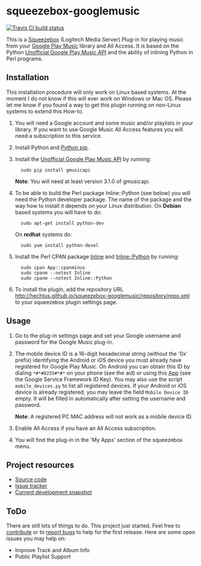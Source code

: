 squeezebox-googlemusic
======================

[![Travis CI build status](https://travis-ci.org/hechtus/squeezebox-googlemusic.png?branch=master)](https://travis-ci.org/hechtus/squeezebox-googlemusic)

This is a [Squeezebox](http://www.mysqueezebox.com/) (Logitech Media
Server) Plug-in for playing music from your [Google Play
Music](https://play.google.com/music/) library and All Access. It is
based on the Python [Unofficial Google Play Music
API](http://unofficial-google-music-api.readthedocs.org/) and the
ability of inlining Python in Perl programs.

Installation
------------

This installation procedure will only work on Linux based systems. At
the moment I do not know if this will ever work on Windows or Mac
OS. Please let me know if you found a way to get this plugin running
on non-Linux systems to extend this How-to.

1. You will need a Google account and some music and/or playlists in
   your library. If you want to use Google Music All Access features
   you will need a subscription to this service.

1. Install Python and [Python pip](http://www.pip-installer.org).

1. Install the [Unofficial Google Play Music
   API](https://github.com/simon-weber/Unofficial-Google-Music-API>)
   by running:

         sudo pip install gmusicapi
         
   **Note**: You will need at least version 3.1.0 of gmusicapi.

1. To be able to build the Perl package Inline::Python (see below) you
   will need the Python developer package. The name of the package and
   the way how to install it depends on your Linux distribution. On
   **Debian** based systems you will have to do:

         sudo apt-get install python-dev

   On **redhat** systems do:

         sudo yum install python-devel

1. Install the Perl CPAN package
   [Inline](http://search.cpan.org/~ingy/Inline/) and
   [Inline::Python](http://search.cpan.org/~nine/Inline-Python/) by
   running:

         sudo cpan App::cpanminus
         sudo cpanm --notest Inline
         sudo cpanm --notest Inline::Python

1. To install the plugin, add the repository URL
   http://hechtus.github.io/squeezebox-googlemusic/repository/repo.xml
   to your squeezebox plugin settings page.

Usage
-----

1. Go to the plug-in settings page and set your Google username and
   password for the Google Music plug-in.

1. The mobile device ID is a 16-digit hexadecimal string (without the
   '0x' prefix) identifying the Android or iOS device you must already
   have registered for Google Play Music. On Android you can obtain
   this ID by dialing `*#*#8255#*#*` on your phone (see the aid) or
   using this
   [App](https://play.google.com/store/apps/details?id=com.evozi.deviceid)
   (see the Google Service Framework ID Key). You may also use the
   script `mobile_devices.py` to list all registered devices. If your
   Android or iOS device is already registered, you may leave the
   field `Mobile Device ID` empty. It will be filled in automatically
   after setting the username and password.

   **Note**: A registered PC MAC address will not work as a mobile
     device ID.

1. Enable All Access if you have an All Access subscription.

1. You will find the plug-in in the 'My Apps' section of the
   squeezebox menu.
 
Project resources
-----------------

* [Source code](https://github.com/hechtus/squeezebox-googlemusic)
* [Issue tracker](https://github.com/hechtus/squeezebox-googlemusic/issues)
* [Current development snapshot](https://github.com/hechtus/squeezebox-googlemusic/archive/master.zip)

ToDo
----

There are still lots of things to do. This project just
started. Feel free to
[contribute](https://help.github.com/articles/fork-a-repo) or to
[report
bugs](https://github.com/hechtus/squeezebox-googlemusic/issues) to
help for the first release. Here are some open issues you may help on:

* Improve Track and Album Info
* Public Playlist Support
